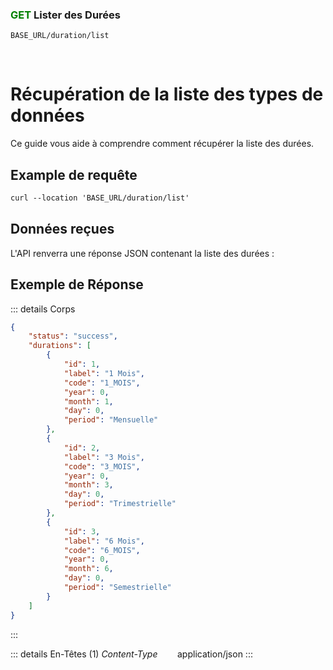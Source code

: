### <span style="color:green">GET</span>  Lister des  Durées

````
BASE_URL/duration/list
````
<br>

# Récupération de la liste des types de données
Ce guide vous aide à comprendre comment récupérer la liste des durées.

## Example de requête

```txt
curl --location 'BASE_URL/duration/list'
```

## Données reçues
L'API renverra une réponse JSON contenant la liste des durées :

## Exemple de Réponse

::: details Corps  

```json
{
    "status": "success",
    "durations": [
        {
            "id": 1,
            "label": "1 Mois",
            "code": "1_MOIS",
            "year": 0,
            "month": 1,
            "day": 0,
            "period": "Mensuelle"
        },
        {
            "id": 2,
            "label": "3 Mois",
            "code": "3_MOIS",
            "year": 0,
            "month": 3,
            "day": 0,
            "period": "Trimestrielle"
        },
        {
            "id": 3,
            "label": "6 Mois",
            "code": "6_MOIS",
            "year": 0,
            "month": 6,
            "day": 0,
            "period": "Semestrielle"
        }
    ]
}
```
:::

::: details En-Têtes (1)
 *Content-Type*    &nbsp;&nbsp;&nbsp;&nbsp;&nbsp;&nbsp;     application/json
:::
